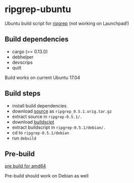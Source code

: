 # ripgrep-ubuntu
Ubuntu build script for [ripgrep](https://github.com/BurntSushi/ripgrep) (not working on Launchpad!)

## Build dependencies
- cargo (>= 0.13.0)
- debhelper
- devscrips
- quilt

Build works on current Ubuntu 17.04

## Build steps
- install build dependencies
- download [source](https://github.com/BurntSushi/ripgrep/archive/0.5.1.tar.gz) as `ripgrep_0.5.1.orig.tar.gz`
- extract source in `ripgrep-0.5.1/.`
- download [buildscipt](https://github.com/x4121/ripgrep-ubuntu/releases/download/v0.2/ripgrep_0.5.1-1.debian.tar.xz)
- extract buildscript in `ripgrep-0.5.1/debian/.`
- cd to `ripgrep-0.5.1/debian`
- run `debuild`

## Pre-build
[pre build for amd64](https://github.com/x4121/ripgrep-ubuntu/releases/download/v0.2/ripgrep_0.5.1-1_amd64.deb)

Pre-build should work on Debian as well
